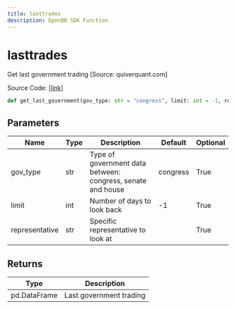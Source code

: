 ```yaml
---
title: lasttrades
description: OpenBB SDK Function
---
```


# lasttrades

Get last government trading [Source: quiverquant.com]

Source Code: [[link](https://github.com/OpenBB-finance/OpenBBTerminal/tree/main/openbb_terminal/stocks/government/quiverquant_model.py#L164)]

```python
def get_last_government(gov_type: str = "congress", limit: int = -1, representative: str = "") -> pd.DataFrame
```
## Parameters

| Name | Type | Description | Default | Optional |
| ---- | ---- | ----------- | ------- | -------- |
| gov_type | str | Type of government data between: congress, senate and house | congress | True |
| limit | int | Number of days to look back | -1 | True |
| representative | str | Specific representative to look at |  | True |

## Returns

| Type | Description |
| ---- | ----------- |
| pd.DataFrame | Last government trading |

